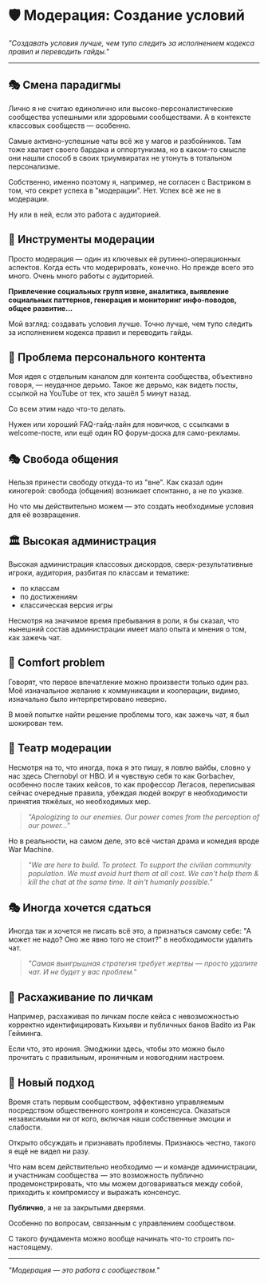 # 🛡️ Модерация: Создание условий

*"Создавать условия лучше, чем тупо следить за исполнением кодекса правил и переводить гайды."*

---

## 🎭 Смена парадигмы

Лично я не считаю единолично или высоко-персоналистические сообщества успешными или здоровыми сообществами. А в контексте классовых сообществ — особенно.

Самые активно-успешные чаты всё же у магов и разбойников. Там тоже хватает своего бардака и оппортунизма, но в каком-то смысле они нашли способ в своих триумвиратах не утонуть в тотальном персонализме.

Собственно, именно поэтому я, например, не согласен с Вастриком в том, что секрет успеха в "модерации". Нет. Успех всё же не в модерации.

Ну или в ней, если это работа с аудиторией.

## 🔧 Инструменты модерации

Просто модерация — один из ключевых её рутинно-операционных аспектов. Когда есть что модерировать, конечно. Но прежде всего это много. Очень много работы с аудиторией.

**Привлечение социальных групп извне, аналитика, выявление социальных паттернов, генерация и мониторинг инфо-поводов, общее развитие...**

Мой взгляд: создавать условия лучше. Точно лучше, чем тупо следить за исполнением кодекса правил и переводить гайды.

## 🎪 Проблема персонального контента

Моя идея с отдельным каналом для контента сообщества, объективно говоря, — неудачное дерьмо. Такое же дерьмо, как видеть посты, ссылкой на YouTube от тех, кто зашёл 5 минут назад.

Со всем этим надо что-то делать.

Нужен или хороший FAQ-гайд-лайн для новичков, с ссылками в welcome-посте, или ещё один RO форум-доска для само-рекламы.

## 🎭 Свобода общения

Нельзя принести свободу откуда-то из "вне". Как сказал один киногерой: свобода (общения) возникает спонтанно, а не по указке.

Но что мы действительно можем — это создать необходимые условия для её возвращения.

## 🏛️ Высокая администрация

Высокая администрация классовых дискордов, сверх-результативные игроки, аудитория, разбитая по классам и тематике:

- по классам
- по достижениям  
- классическая версия игры

Несмотря на значимое время пребывания в роли, я бы сказал, что нынешний состав администрации имеет мало опыта и мнения о том, как зажечь чат.

## 🎯 Comfort problem

Говорят, что первое впечатление можно произвести только один раз. Моё изначальное желание к коммуникации и кооперации, видимо, изначально было интерпретировано неверно.

В моей попытке найти решение проблемы того, как зажечь чат, я был шокирован тем.

## 🎪 Театр модерации

Несмотря на то, что иногда, пока я это пишу, я ловлю вайбы, словно у нас здесь Chernobyl от HBO. И я чувствую себя то как Gorbachev, особенно после таких кейсов, то как профессор Легасов, переписывая сейчас очередные правила, убеждая людей вокруг в необходимости принятия тяжёлых, но необходимых мер.

> *"Apologizing to our enemies. Our power comes from the perception of our power..."*

Но в реальности, на самом деле, это всё чистая драма и комедия вроде War Machine.

> *"We are here to build. To protect. To support the civilian community population. We must avoid hurt them at all cost. We can't help them & kill the chat at the same time. It ain't humanly possible."*

## 🎭 Иногда хочется сдаться

Иногда так и хочется не писать всё это, а признаться самому себе: "А может не надо? Оно же явно того не стоит?" в необходимости удалить чат.

> *"Самая выигрышная стратегия требует жертвы — просто удалите чат. И не будет у вас проблем."*

## 🎪 Расхаживание по личкам

Например, расхаживая по личкам после кейса с невозможностью корректно идентифицировать Кихьяви и публичных банов Badito из Рак Гейминга.

Если что, это ирония. Эмоджики здесь, чтобы это можно было прочитать с правильным, ироничным и новогодним настроем.

## 🎯 Новый подход

Время стать первым сообществом, эффективно управляемым посредством общественного контроля и консенсуса. Оказаться независимыми ни от кого, включая наши собственные эмоции и слабости.

Открыто обсуждать и признавать проблемы. Признаюсь честно, такого я ещё не видел ни разу.

Что нам всем действительно необходимо — и команде администрации, и участникам сообщества — это возможность публично продемонстрировать, что мы можем договариваться между собой, приходить к компромиссу и выражать консенсус.

**Публично**, а не за закрытыми дверями.

Особенно по вопросам, связанным с управлением сообществом.

С такого фундамента можно вообще начинать что-то строить по-настоящему.

---

*"Модерация — это работа с сообществом."* 
